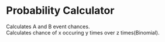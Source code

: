 # Probability Calculator
Calculates A and B event chances.  
Calculates chance of x occuring y times over z times(Binomial).